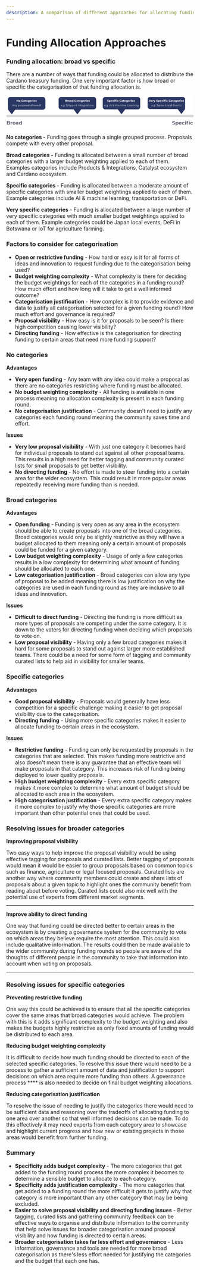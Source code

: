 ```yaml
---
description: A comparison of different approaches for allocating funding
---
```


# Funding Allocation Approaches

### Funding allocation: broad vs specific

There are a number of ways that funding could be allocated to distribute the Cardano treasury funding. One very important factor is how broad or specific the categorisation of that funding allocation is.

![](<../.gitbook/assets/broad-vs-specific (1).png>)

**No categories -** Funding goes through a single grouped process. Proposals compete with every other proposal.



**Broad categories -** Funding is allocated between a small number of broad categories with a larger budget weighting applied to each of them. Examples categories include Products & Integrations, Catalyst ecosystem and Cardano ecosystem.



**Specific categories -** Funding is allocated between a moderate amount of specific categories with smaller budget weightings applied to each of them. Example categories include AI & machine learning, transportation or DeFi.



**Very specific categories** - Funding is allocated between a large number of very specific categories with much smaller budget weightings applied to each of them. Example categories could be Japan local events, DeFi in Botswana or IoT for agriculture farming.



### **Factors to consider for categorisation**

* **Open or restrictive funding** - How hard or easy is it for all forms of ideas and innovation to request funding due to the categorisation being used?
* **Budget weighting complexity** - What complexity is there for deciding the budget weightings for each of the categories in a funding round? How much effort and how long will it take to get a well informed outcome?
* **Categorisation justification** - How complex is it to provide evidence and data to justify all categorisation selected for a given funding round? How much effort and governance is required?&#x20;
* **Proposal visibility** - How easy is it for proposals to be seen? Is there high competition causing lower visibility?
* **Directing funding** - How effective is the categorisation for directing funding to certain areas that need more funding support?



### No categories

**Advantages**

* **Very open funding** - Any team with any idea could make a proposal as there are no categories restricting where funding must be allocated.
* **No budget weighting complexity** - All funding is available in one process meaning no allocation complexity is present in each funding round.
* **No categorisation justification** - Community doesn't need to justify any categories each funding round meaning the community saves time and effort.

**Issues**

* **Very low proposal visibility** - With just one category it becomes hard for individual proposals to stand out against all other proposal teams. This results in a high need for better tagging and community curated lists for small proposals to get better visibility.
* **No directing funding** - No effort is made to steer funding into a certain area for the wider ecosystem. This could result in more popular areas repeatedly receiving more funding than is needed.



### **Broad categories**

**Advantages**

* **Open funding** - Funding is very open as any area in the ecosystem should be able to create proposals into one of the broad categories. Broad categories would only be slightly restrictive as they will have a budget allocated to them meaning only a certain amount of proposals could be funded for a given category.
* **Low budget weighting complexity** - Usage of only a few categories results in a low complexity for determining what amount of funding should be allocated to each one.
* **Low categorisation justification** - Broad categories can allow any type of proposal to be added meaning there is low justification on why the categories are used in each funding round as they are inclusive to all ideas and innovation.

**Issues**

* **Difficult to direct funding** - Directing the funding is more difficult as more types of proposals are competing under the same category. It is down to the voters for directing funding when deciding which proposals to vote on.
* **Low proposal visibility** - Having only a few broad categories makes it hard for some proposals to stand out against larger more established teams. There could be a need for some form of tagging and community curated lists to help aid in visibility for smaller teams.



### **Specific categories**

**Advantages**

* **Good proposal visibility** - Proposals would generally have less competition for a specific challenge making it easier to get proposal visibility due to the categorisation.
* **Directing funding** - Using more specific categories makes it easier to allocate funding to certain areas in the ecosystem.

**Issues**

* **Restrictive funding** - Funding can only be requested by proposals in the categories that are selected. This makes funding more restrictive and also doesn't mean there is any guarantee that an effective team will make proposals in that category. This increases risk of funding being deployed to lower quality proposals.
* **High budget weighting complexity** - Every extra specific category makes it more complex to determine what amount of budget should be allocated to each area in the ecosystem.
* **High categorisation justification** - Every extra specific category makes it more complex to justify why those specific categories are more important than other potential ones that could be used.&#x20;



### Resolving issues for broader categories

**Improving proposal visibility**

Two easy ways to help improve the proposal visibility would be using effective tagging for proposals and curated lists. Better tagging of proposals would mean it would be easier to group proposals based on common topics such as finance, agriculture or legal focused proposals. Curated lists are another way where community members could create and share lists of proposals about a given topic to highlight ones the community benefit from reading about before voting. Curated lists could also mix well with the potential use of experts from different market segments.

****

**Improve ability to direct funding**

One way that funding could be directed better to certain areas in the ecosystem is by creating a governance system for the community to vote on which areas they believe require the most attention. This could also include qualitative information. The results could then be made available to the wider community during funding rounds so people are aware of the thoughts of different people in the community to take that information into account when voting on proposals.

****

### **Resolving issues for specific categories**

**Preventing restrictive funding**

One way this could be achieved is to ensure that all the specific categories cover the same areas that broad categories would achieve. The problem with this is it adds significant complexity to the budget weighting and also makes the budgets highly restrictive as only fixed amounts of funding would be distributed to each area.



**Reducing budget weighting complexity**

It is difficult to decide how much funding should be directed to each of the selected specific categories. To resolve this issue there would need to be a process to gather a sufficient amount of data and justification to support decisions on which area require more funding than others. A governance process **** is also needed to decide on final budget weighting allocations.



**Reducing categorisation justification**

To resolve the issue of needing to justify the categories there would need to be sufficient data and reasoning over the tradeoffs of allocating funding to one area over another so that well informed decisions can be made. To do this effectively it may need experts from each category area to showcase and highlight current progress and how new or existing projects in those areas would benefit from further funding.



### Summary

* **Specificity adds budget complexity** - The more categories that get added to the funding round process the more complex it becomes to determine a sensible budget to allocate to each category.
* **Specificity adds justification complexity** - The more categories that get added to a funding round the more difficult it gets to justify why that category is more important than any other category that may be being excluded.
* **Easier to solve proposal visibility and directing funding issues** - Better tagging, curated lists and gathering community feedback can be effective ways to organise and distribute information to the community that help solve issues for broader categorisation around proposal visibility and how funding is directed to certain areas.
* **Broader categorisation takes far less effort and governance** - Less information, governance and tools are needed for more broad categorisation as there's less effort needed for justifying the categories and the budget that each one has.
